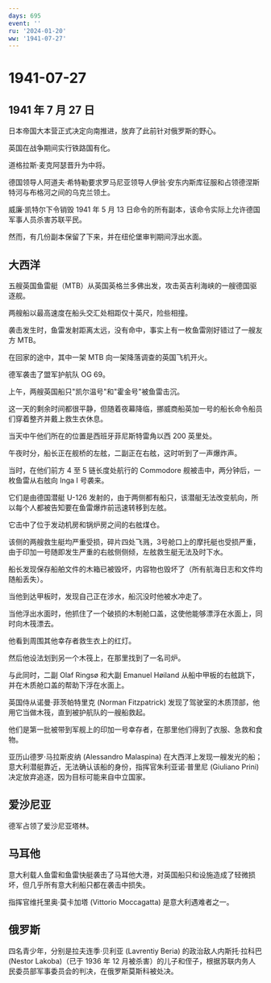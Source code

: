 ```yaml
---
days: 695
event: ''
ru: '2024-01-20'
ww: '1941-07-27'
---
```


# 1941-07-27

## 1941 年 7 月 27 日

日本帝国大本营正式决定向南推进，放弃了此前针对俄罗斯的野心。

英国在战争期间实行铁路国有化。

道格拉斯·麦克阿瑟晋升为中将。

德国领导人阿道夫·希特勒要求罗马尼亚领导人伊翁·安东内斯库征服和占领德涅斯特河与布格河之间的乌克兰领土。

威廉·凯特尔下令销毁 1941 年 5 月 13
日命令的所有副本，该命令实际上允许德国军事人员杀害苏联平民。

然而，有几份副本保留了下来，并在纽伦堡审判期间浮出水面。

## 大西洋

五艘英国鱼雷艇（MTB）从英国英格兰多佛出发，攻击英吉利海峡的一艘德国驱逐舰。

两艘船以最高速度在船头交汇处相距仅十英尺，险些相撞。

袭击发生时，鱼雷发射距离太远，没有命中，事实上有一枚鱼雷刚好错过了一艘友方
MTB。

在回家的途中，其中一架 MTB 向一架降落调查的英国飞机开火。

德军袭击了盟军护航队 OG 69。

上午，两艘英国船只"凯尔温号"和"霍金号"被鱼雷击沉。

这一天的剩余时间都很平静，但随着夜幕降临，挪威商船英加一号的船长命令船员们穿着整齐并戴上救生衣休息。

当天中午他们所在的位置是西班牙菲尼斯特雷角以西 200 英里处。

午夜时分，船长正在舰桥的左舷，二副正在右舷，这时听到了一声爆炸声。

当时，在他们前方 4 至 5 链长度处航行的 Commodore
舰被击中，两分钟后，一枚鱼雷从右舷向 Inga I 号袭来。

它们是由德国潜艇 U-126
发射的，由于两侧都有船只，该潜艇无法改变航向，所以每个人都被告知要在鱼雷爆炸前迅速转移到左舷。

它击中了位于发动机房和锅炉房之间的右舷煤仓。

该侧的两艘救生艇均严重受损，碎片四处飞溅，3号舱口上的摩托艇也受损严重，由于印加一号随即发生严重的右舷侧侧倾，左舷救生艇无法及时下水。

船长发现保存船舶文件的木箱已被毁坏，内容物也毁坏了（所有航海日志和文件均随船丢失）。

当他到达甲板时，发现自己正在涉水，船沉没时他被水冲走了。

当他浮出水面时，他抓住了一个破损的木制舱口盖，这使他能够漂浮在水面上，同时向木筏漂去。

他看到周围其他幸存者救生衣上的红灯。

然后他设法划到另一个木筏上，在那里找到了一名司炉。

与此同时，二副 Olaf Ringsø 和大副 Emanuel Høiland
从船中甲板的右舷跳下，并在木质舱口盖的帮助下浮在水面上。

英国侍从诺曼·菲茨帕特里克 (Norman Fitzpatrick)
发现了驾驶室的木质顶部，他用它当做木筏，直到被护航队的一艘船救起。

他们是第一批被带到军舰上的印加一号幸存者，在那里他们得到了衣服、急救和食物。

亚历山德罗·马拉斯皮纳 (Alessandro Malaspina)
在大西洋上发现一艘发光的船；意大利潜艇靠近，无法确认该船的身份，指挥官朱利亚诺·普里尼
(Giuliano Prini) 决定放弃追逐，因为目标可能来自中立国家。

## 爱沙尼亚

德军占领了爱沙尼亚塔林。

## 马耳他

意大利载人鱼雷和鱼雷快艇袭击了马耳他大港，对英国船只和设施造成了轻微损坏，但几乎所有意大利船只都在袭击中损失。

指挥官维托里奥·莫卡加塔 (Vittorio Moccagatta) 是意大利遇难者之一。

## 俄罗斯

四名青少年，分别是拉夫连季·贝利亚 (Lavrentiy Beria)
的政治敌人内斯托·拉科巴 (Nestor Lakoba)（已于 1936 年 12
月被杀害）的儿子和侄子，根据苏联内务人民委员部军事委员会的判决，在俄罗斯莫斯科被处决。